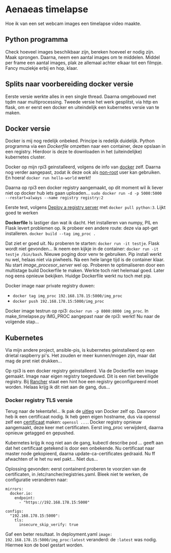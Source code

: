 # Aenaeas timelapse

Hoe ik van een set webcam images een timelapse video maakte. 

## Python programma
Check hoeveel images beschikbaar zijn, bereken hoeveel er nodig zijn. Maak sprongen. 
Daarna, neem een aantal images om te middelen. Middel per frame een aantal images, plak ze allemaal achter elkaar tot een filmpje. 
Fancy muziekje erbij en hop, klaar.

## Splits naar voorbereiding docker versie
Eerste versie werkte alles in een single thread. Daarna omgebouwd met tqdm naar multiprocessing. 
Tweede versie het werk gesplitst, via http en flask, om er eerst een docker en uiteindelijk een kubernetes versie van te maken.

## Docker versie

Docker is mij nog redelijk onbeked. Principe is redelijk duidelijk. Python programma via een _Dockerfile_ omzetten naar een container, deze opslaan in een registry. Hierdoor is deze te downloaden in het (uiteindelijke) kubernetes cluster.

Docker op mijn rpi3 geinstalleerd, volgens de info van [docker](https://docs.docker.com/engine/install/debian/#install-using-the-convenience-script) zelf. Daarna nog verder aangepast, zodat ik deze ook als [non-root](https://docs.docker.com/engine/install/linux-postinstall/#manage-docker-as-a-non-root-user) user kan gebruiken. En hoera! `docker run hello-world` werkt!

Daarna op rpi3 een docker registry aangemaakt, op dit moment wil ik liever niet op docker hub iets gaan uploaden... `sudo docker run -d -p 5000:5000 --restart=always --name registry registry:2`

Eerste test, volgens [Deploy a registry server](https://docs.docker.com/registry/deploying/) met `docker pull python:3`. Lijkt goed te werken

**Dockerfile** Is lastiger dan wat ik dacht. Het installeren van numpy, PIL en Flask levert problemen op. Ik probeer een andere route: deze via apt-get installeren. `docker build --tag img_proc .`

Dat ziet er goed uit. Nu proberen te starten: `docker run -it testje`. Flask wordt niet gevonden...
Ik neem een kijkje in de container: `docker run -it testje /bin/bash`. Nieuwe poging door venv te gebruiken. Pip install werkt nu wel, helaas niet via piwheels. Na een hele lange tijd is de container klaar. Nu start _image_procesor_server_ wel op. Proberen te optimaliseren door een multistage build Dockerfile te maken. Werkte toch niet helemaal goed. Later nog eens opnieuw bekijken. Huidge Dockerfile werkt nu toch met pip.

Docker image naar private registry duwen:
- `docker tag img_proc 192.168.178.15:5000/img_proc`
- `docker push 192.168.178.15:5000/img_proc`

Docker image testrun op rpi3: `docker run -p 8000:8000 img_proc`. In make_timelapse.py IMG_PROC aangepast naar de rpi3: werkt! Nu naar de volgende stap...

## Kubernetes

Via mijn andere project, ansible-pis, is kubernetes geinstalleerd op een drietal raspberry pi's. Het zouden er meer kunnen/mogen zijn, maar dat mag de pret niet drukken...

Op rpi3 is een docker registry geinstalleerd. Via de Dockerfile een image gemaakt. Image naar eigen registry toegeduwd.
Dit is een niet beveiligde registry. Bij [Rancher](https://rancher.com/docs/k3s/latest/en/installation/private-registry/) staat een hint hoe een registry geconfigureerd moet worden. Helaas krijg ik dit niet aan de gang, dus... 

### Docker registry TLS versie

Terug naar de tekentafel... Ik pak de [uitleg](https://docs.docker.com/registry/deploying/#run-an-externally-accessible-registry) van Docker zelf op. 
Daarvoor heb ik een certificaat nodig. Ik heb geen eigen hostname, dus via openssl zelf een [certificaat](https://docs.docker.com/registry/insecure/#use-self-signed-certificates) maken:
`openssl ...`. Docker registry opnieuw aangemaakt, deze keer met certificaten. Eerst img_proc verwijderd, daarna opnieuw getagged en gepushed.

Kubernetes krijg ik nog niet aan de gang, kubectl describe pod ... geeft aan dat het certificaat getekend is door een onbekende. Nu certificaat naar master node gekopieerd, daarna update-ca-certificates gedraaid. Nu ff afwachten of ie het nu wel pakt... Niet dus... 

Oplossing gevonden: eerst containerd proberen te voorzien van de certificaten, in /etc/rancher/registries.yaml. Bleek niet te werken, de configuratie veranderen naar:
```
mirrors:
  docker.io:
    endpoint:
      - "https://192.168.178.15:5000"

configs:
  "192.168.178.15:5000":
    tls:
      insecure_skip_verify: true
```

Gaf een beter resultaat. In deployment.yaml `image: 192.168.178.15:5000/img_proc:latest` veranderd: de `:latest` was nodig. Hiermee kon de boel gestart worden.

